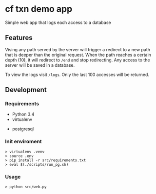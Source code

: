 # cf txn demo app

Simple web app that logs each access to a database

## Features

Vising any path served by the server will trigger a redirect to a new path that is deeper than the original request.
When the path reaches a certain depth (10), it will redirect to `/end` and stop redirecting. Any access to the server
will be saved in a database.

To view the logs visit `/logs`. Only the last 100 accesses will be returned.

## Development

### Requirements

* Python 3.4
* virtualenv
- postgresql

### Init enviroment

    > virtualenv .venv
    > source .env
    > pip install -r src/requirements.txt
    > eval $(./scripts/run_pg.sh)

### Usage

    > python src/web.py


